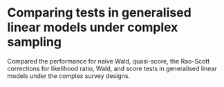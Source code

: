 # Comparing tests in generalised linear models under complex sampling
Compared the performance for naive Wald, quasi-score, the Rao-Scott corrections for likelihood ratio, Wald, and score tests in generalised linear models under the complex survey designs.
